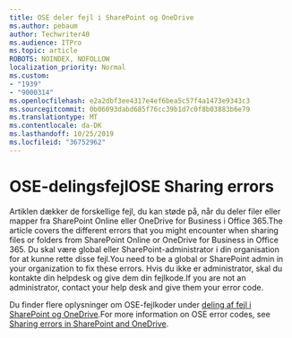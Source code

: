 ```yaml
---
title: OSE deler fejl i SharePoint og OneDrive
ms.author: pebaum
author: Techwriter40
ms.audience: ITPro
ms.topic: article
ROBOTS: NOINDEX, NOFOLLOW
localization_priority: Normal
ms.custom:
- "1939"
- "9000314"
ms.openlocfilehash: e2a2dbf3ee4317e4ef6bea5c57f4a1473e9343c3
ms.sourcegitcommit: 0b06093dabd685f76cc39b1d7c0f8b03883b6e79
ms.translationtype: MT
ms.contentlocale: da-DK
ms.lasthandoff: 10/25/2019
ms.locfileid: "36752962"
---
```

# <a name="ose-sharing-errors"></a><span data-ttu-id="02069-102">OSE-delingsfejl</span><span class="sxs-lookup"><span data-stu-id="02069-102">OSE Sharing errors</span></span>

<span data-ttu-id="02069-103">Artiklen dækker de forskellige fejl, du kan støde på, når du deler filer eller mapper fra SharePoint Online eller OneDrive for Business i Office 365.</span><span class="sxs-lookup"><span data-stu-id="02069-103">The article covers the different errors that you might encounter when sharing files or folders from SharePoint Online or OneDrive for Business in Office 365.</span></span> <span data-ttu-id="02069-104">Du skal være global eller SharePoint-administrator i din organisation for at kunne rette disse fejl.</span><span class="sxs-lookup"><span data-stu-id="02069-104">You need to be a global or SharePoint admin in your organization to fix these errors.</span></span> <span data-ttu-id="02069-105">Hvis du ikke er administrator, skal du kontakte din helpdesk og give dem din fejlkode.</span><span class="sxs-lookup"><span data-stu-id="02069-105">If you are not an administrator, contact your help desk and give them your error code.</span></span>

<span data-ttu-id="02069-106">Du finder flere oplysninger om OSE-fejlkoder under [deling af fejl i SharePoint og OneDrive](https://docs.microsoft.com/sharepoint/sharepoint-onedrive-error-message).</span><span class="sxs-lookup"><span data-stu-id="02069-106">For more information on OSE error codes, see [Sharing errors in SharePoint and OneDrive](https://docs.microsoft.com/sharepoint/sharepoint-onedrive-error-message).</span></span>
